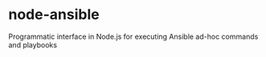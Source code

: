 node-ansible
============

Programmatic interface in Node.js for executing Ansible ad-hoc commands and playbooks
